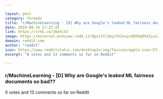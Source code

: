 ```yaml
---

layout: post
category: threads
title: "r/MachineLearning - [D] Why are Google's leaked ML fairness documents so bad??"
date: 2019-08-16 17:27:25
link: https://vrhk.co/30atL53
image: https://external-preview.redd.it/OpxzJfiImyJJt2osyzdA50q0hd1LeiwhxmQvXvuh-0s.jpg?auto=webp&s=371a4516df04d69f1bccdeff73faaa3a29753371
domain: reddit.com
author: "reddit"
icon: https://www.redditstatic.com/desktop2x/img/favicon/apple-icon-57x57.png
excerpt: "0 votes and 13 comments so far on Reddit"

---
```


### r/MachineLearning - [D] Why are Google's leaked ML fairness documents so bad??

0 votes and 13 comments so far on Reddit